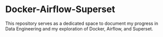 # Docker-Airflow-Superset
This repository serves as a dedicated space to document my progress in Data Engineering and my exploration of Docker, Airflow, and Superset.
